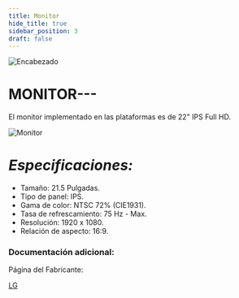 ```yaml
---
title: Monitor
hide_title: true
sidebar_position: 3
draft: false
---
```

![Encabezado](https://firebasestorage.googleapis.com/v0/b/modulo-b3e1a.appspot.com/o/General%2Fimagenes%2Flogo%20sena%202.png?alt=media&token=f8400ade-f50e-4175-8ff1-d69a8bc9a180&_gl=1*1b8f15f*_ga*MTE3MTQwMjUxOS4xNjk2MjYzMDI3*_ga_CW55HF8NVT*MTY5NjI3NDM1NS4yLjEuMTY5NjI3NTE4My4zMS4wLjA.)

# **MONITOR**---

El monitor implementado en las plataformas es de 22" IPS Full HD.

![Monitor](https://firebasestorage.googleapis.com/v0/b/modulo-b3e1a.appspot.com/o/General%2Fimagenes%2FRepositorio%2FMonitor.png?alt=media&token=e6aef870-0f72-4f0c-9b8a-af15993bd0a0)

# ***Especificaciones:***

- Tamaño:                               21.5 Pulgadas.
- Tipo de panel:                        IPS.
- Gama de color:                        NTSC 72% (CIE1931).
- Tasa de refrescamiento:               75 Hz - Max.
- Resolución:                           1920 x 1080.
- Relación de aspecto:                  16:9.

### Documentación adicional:

Página del Fabricante:

[LG](https://www.lg.com/co/monitores/fhd-qhd/22mn430h-b/)


